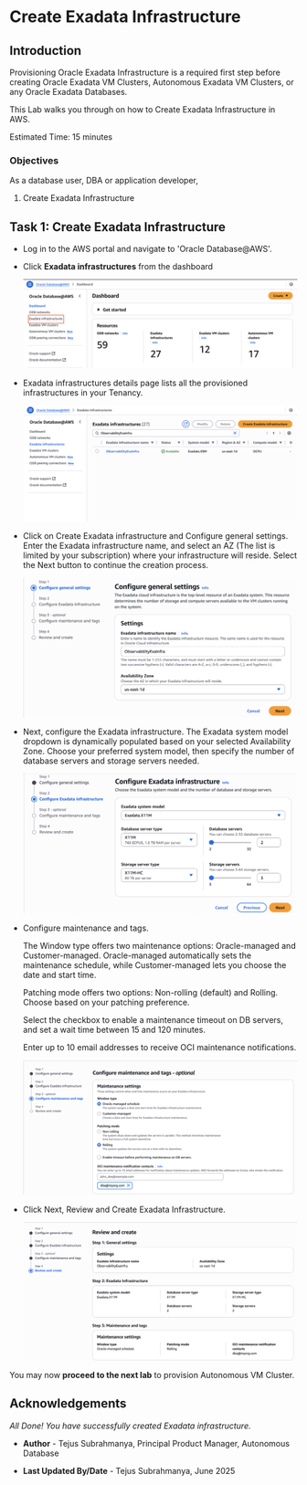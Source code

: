 # Create Exadata Infrastructure

## Introduction

Provisioning Oracle Exadata Infrastructure is a required first step before creating Oracle Exadata VM Clusters, Autonomous Exadata VM Clusters, or any Oracle Exadata Databases.

This Lab walks you through on how to Create Exadata Infrastructure in AWS. 

Estimated Time: 15 minutes

### Objectives

As a database user, DBA or application developer,
1. Create Exadata Infrastructure

## Task 1: Create Exadata Infrastructure

- Log in to the AWS portal and navigate to 'Oracle Database@AWS'.

- Click **Exadata infrastructures** from the dashboard
    
    ![This image shows the result of performing the above step.](./images/exadata_infrastructure.png " ")


- Exadata infrastructures details page lists all the provisioned infrastructures in your Tenancy.

    
    ![This image shows the result of performing the above step.](./images/exadata_details.png " ")


- Click on Create Exadata infrastructure and Configure general settings. Enter the Exadata infrastructure name, and select an AZ (The list is limited by your subscription) where your infrastructure will reside. Select the Next button to continue the creation process.

    ![This image shows the result of performing the above step.](./images/configure_settings.png " ")


- Next, configure the Exadata infrastructure. The Exadata system model dropdown is dynamically populated based on your selected Availability Zone. Choose your preferred system model, then specify the number of database servers and storage servers needed.

    
    ![This image shows the result of performing the above step.](./images/configure_exadata.png " ")

- Configure maintenance and tags.
    
    The Window type offers two maintenance options: Oracle-managed and Customer-managed. Oracle-managed automatically sets the maintenance schedule, while Customer-managed lets you choose the date and start time.
    
    Patching mode offers two options: Non-rolling (default) and Rolling. Choose based on your patching preference.

    Select the checkbox to enable a maintenance timeout on DB servers, and set a wait time between 15 and 120 minutes.

    Enter up to 10 email addresses to receive OCI maintenance notifications.

    ![This image shows the result of performing the above step.](./images/configure_maintenance.png " ")
    

- Click Next, Review and Create Exadata Infrastructure.

    ![This image shows the result of performing the above step.](./images/review.png " ")


You may now **proceed to the next lab** to provision Autonomous VM Cluster.

## Acknowledgements

*All Done! You have successfully created Exadata infrastructure.*

- **Author** - Tejus Subrahmanya, Principal Product Manager, Autonomous Database 

- **Last Updated By/Date** - Tejus Subrahmanya, June 2025